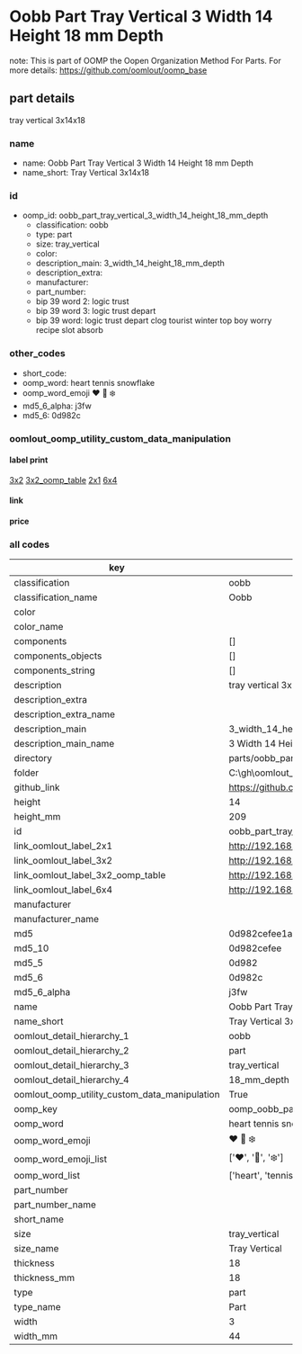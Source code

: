 # Oobb Part Tray Vertical 3 Width 14 Height 18 mm Depth  

note: This is part of OOMP the Oopen Organization Method For Parts. For more details: https://github.com/oomlout/oomp_base

##  part details
  



tray vertical 3x14x18



### name
* name: Oobb Part Tray Vertical 3 Width 14 Height 18 mm Depth
* name_short: Tray Vertical 3x14x18 
### id
* oomp_id: oobb_part_tray_vertical_3_width_14_height_18_mm_depth
  * classification: oobb
  * type: part
  * size: tray_vertical
  * color: 
  * description_main: 3_width_14_height_18_mm_depth
  * description_extra: 
  * manufacturer: 
  * part_number: 
  * bip 39 word 2: logic trust
  * bip 39 word 3: logic trust depart
  * bip 39 word: logic trust depart clog tourist winter top boy worry recipe slot absorb

### other_codes
* short_code: 
* oomp_word: heart tennis snowflake
* oomp_word_emoji :heart: :tennis: :snowflake:
* md5_6_alpha: j3fw
* md5_6: 0d982c






### oomlout_oomp_utility_custom_data_manipulation
#### label print
[3x2](http://192.168.1.245:1112/?label=oomp%20j3fw)
[3x2_oomp_table](http://192.168.1.108:1112/?label=oomp%20j3fw)
[2x1](http://192.168.1.242:1112/?label=oomp%20j3fw)
[6x4](http://192.168.1.55:1112/?label=oomp%20j3fw)    

#### link

                              

#### price







### all codes 
| key | value |  
| --- | --- |  
| classification | oobb |  
| classification_name | Oobb |  
| color |  |  
| color_name |  |  
| components | [] |  
| components_objects | [] |  
| components_string | [] |  
| description | tray vertical 3x14x18 |  
| description_extra |  |  
| description_extra_name |  |  
| description_main | 3_width_14_height_18_mm_depth |  
| description_main_name | 3 Width 14 Height 18 mm Depth |  
| directory | parts/oobb_part_tray_vertical_3_width_14_height_18_mm_depth |  
| folder | C:\gh\oomlout_oobb_version_4_generated_parts\parts\oobb_part_tray_vertical_3_width_14_height_18_mm_depth |  
| github_link | https://github.com/oomlout/oomlout_oomp_part_src/tree/main/parts/oobb_part_tray_vertical_3_width_14_height_18_mm_depth |  
| height | 14 |  
| height_mm | 209 |  
| id | oobb_part_tray_vertical_3_width_14_height_18_mm_depth |  
| link_oomlout_label_2x1 | http://192.168.1.242:1112/?label=oomp%20j3fw |  
| link_oomlout_label_3x2 | http://192.168.1.245:1112/?label=oomp%20j3fw |  
| link_oomlout_label_3x2_oomp_table | http://192.168.1.108:1112/?label=oomp%20j3fw |  
| link_oomlout_label_6x4 | http://192.168.1.55:1112/?label=oomp%20j3fw |  
| manufacturer |  |  
| manufacturer_name |  |  
| md5 | 0d982cefee1abc9ff072f2b875ba6c1c |  
| md5_10 | 0d982cefee |  
| md5_5 | 0d982 |  
| md5_6 | 0d982c |  
| md5_6_alpha | j3fw |  
| name | Oobb Part Tray Vertical 3 Width 14 Height 18 mm Depth |  
| name_short | Tray Vertical 3x14x18  |  
| oomlout_detail_hierarchy_1 | oobb |  
| oomlout_detail_hierarchy_2 | part |  
| oomlout_detail_hierarchy_3 | tray_vertical |  
| oomlout_detail_hierarchy_4 | 18_mm_depth |  
| oomlout_oomp_utility_custom_data_manipulation | True |  
| oomp_key | oomp_oobb_part_tray_vertical_3_width_14_height_18_mm_depth |  
| oomp_word | heart tennis snowflake |  
| oomp_word_emoji | :heart: :tennis: :snowflake: |  
| oomp_word_emoji_list | [':heart:', ':tennis:', ':snowflake:'] |  
| oomp_word_list | ['heart', 'tennis', 'snowflake'] |  
| part_number |  |  
| part_number_name |  |  
| short_name |  |  
| size | tray_vertical |  
| size_name | Tray Vertical |  
| thickness | 18 |  
| thickness_mm | 18 |  
| type | part |  
| type_name | Part |  
| width | 3 |  
| width_mm | 44 |  
